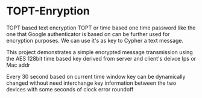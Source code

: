 # TOPT-Enryption
TOPT based text encryption
TOPT or time based one time password like the one that Google authenticator is based on can be further used for encryption purposes. We can use it's as key to Cypher a text message.

This project demonstrates a simple encrypted message transmission using the AES 128bit time based key derived from server and client's deivce Ips or Mac addr

Every 30 second based on current time window key can be dynamically changed without need interchange key information between the two devices with some seconds of clock error roundoff
